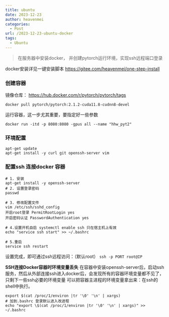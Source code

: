 ```yaml
---
title: ubuntu
date: 2023-12-23
author: heavenmei
categories:
  - Post
url: /2023-12-23-ubuntu-docker
tags:
  - Ubuntu
---
```

> 在服务器中安装docker， 并创建pytorch运行环境，实现ssh远程端口登录

docker安装详见一键安装脚本
https://gitee.com/heavenmei/one-step-install

### 创建容器

镜像仓库： https://hub.docker.com/r/pytorch/pytorch/tags
```shell
docker pull pytorch/pytorch:2.1.2-cuda11.8-cudnn8-devel
```
运行容器，这一步尤其重要，要指定好一些参数
```shell
docker run -itd -p 8080:8080 -gpus all --name "hhw_pyt2"
```


### 环境配置
```shell
apt-get update
apt-get install -y curl git openssh-server vim
```



### 配置ssh 连接docker 容器
```shell
# 1. 安装
apt-get install -y openssh-server 
# 2. 设置登录密码 
passwd 

# 3. 修改配置文件 
vim /etc/ssh/sshd_config 
开启root登录 PermitRootLogin yes 
开启密码认证 PasswordAuthentication yes

# 4.设置开机自启 systemctl enable ssh 只在宿主机上有效
echo "service ssh start" >> ~/.bashrc

# 5.重启
service ssh restart
```

设置完成，即可通过ssh远程访问：（默认root） `ssh -p PORT root@IP`

**SSH连接Docker容器时环境变量丢失** 
在容器中安装openssh-server后，启动ssh服务，然后从外部连接ssh进入docker后，会发现所有的容器环境变量都不见了，只剩下一些ssh必要的环境变量 可以把容器主进程的环境变量拿出来：在ssh的shell中执行。
```shell
export $(cat /proc/1/environ |tr '\0' '\n' | xargs)
# 加到.bashrc 登录默认进入改进程
echo "export \$(cat /proc/1/environ |tr '\0' '\n' | xargs)" >> ~/.bashrc
```
